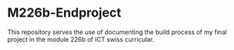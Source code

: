 # M226b-Endproject
This repository serves the use of documenting the build process of my final project in the module 226b of ICT swiss curricular. 
